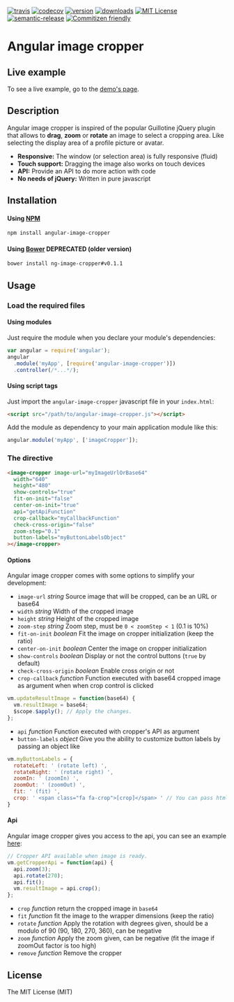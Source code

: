 [![travis](https://img.shields.io/travis/bcabanes/angular-image-cropper.svg?style=flat-square)](https://travis-ci.org/bcabanes/angular-image-cropper)
[![codecov](https://img.shields.io/codecov/c/github/bcabanes/angular-image-cropper.svg?style=flat-square)](https://codecov.io/github/bcabanes/angular-image-cropper)
[![version](https://img.shields.io/npm/v/angular-image-cropper.svg?style=flat-square)](https://www.npmjs.com/package/angular-image-cropper)
[![downloads](https://img.shields.io/npm/dm/angular-image-cropper.svg?style=flat-square)](https://www.npmjs.com/package/angular-image-cropper)
[![MIT License](https://img.shields.io/npm/l/simpsons-names.svg?style=flat-square)](http://opensource.org/licenses/MIT)
[![semantic-release](https://img.shields.io/badge/%20%20%F0%9F%93%A6%F0%9F%9A%80-semantic--release-e10079.svg?style=flat-square)](https://github.com/semantic-release/semantic-release)
[![Commitizen friendly](https://img.shields.io/badge/commitizen-friendly-brightgreen.svg?style=flat-square)](http://commitizen.github.io/cz-cli/)

# Angular image cropper

## Live example

To see a live example, go to the [demo's page](http://bcabanes.github.io/angular-image-cropper/).

## Description

Angular image cropper is inspired of the popular Guillotine jQuery plugin
that allows to **drag**, **zoom** or **rotate** an image to select a cropping area.
Like selecting the display area of a profile picture or avatar.

* **Responsive:** The window (or selection area) is fully responsive (fluid)
* **Touch support:** Dragging the image also works on touch devices
* **API:** Provide an API to do more action with code 
* **No needs of jQuery:** Written in pure javascript

## Installation

#### Using [NPM](https://www.npmjs.com/package/angular-image-cropper)

```bash
npm install angular-image-cropper
```

#### Using [Bower](http://bower.io/) DEPRECATED (older version)

```bash
bower install ng-image-cropper#v0.1.1
```

## Usage

### Load the required files

#### Using modules

Just require the module when you declare your module's dependencies:
```javascript
var angular = require('angular');
angular
  .module('myApp', [require('angular-image-cropper')])
  .controller(/*...*/);
```

#### Using script tags

Just import the `angular-image-cropper` javascript file in your `index.html`:
```html
<script src="/path/to/angular-image-cropper.js"></script>
```

Add the module as dependency to your main application module like this:
```javascript
angular.module('myApp', ['imageCropper']);
```

### The directive

```html
<image-cropper image-url="myImageUrlOrBase64"
  width="640"
  height="480"
  show-controls="true"
  fit-on-init="false"
  center-on-init="true"
  api="getApiFunction"
  crop-callback="myCallbackFunction"
  check-cross-origin="false"
  zoom-step="0.1"
  button-labels="myButtonLabelsObject"
></image-cropper>
```

#### Options

Angular image cropper comes with some options to simplify your development:
* `image-url` _string_ Source image that will be cropped, can be an URL or base64
* `width` _string_ Width of the cropped image
* `height` _string_ Height of the cropped image
* `zoom-step` _string_ Zoom step, must be `0 < zoomStep < 1` (0.1 is 10%)
* `fit-on-init` _boolean_ Fit the image on cropper initialization (keep the ratio)
* `center-on-init` _boolean_ Center the image on cropper initialization
* `show-controls` _boolean_ Display or not the control buttons (`true` by default)
* `check-cross-origin` _boolean_ Enable cross origin or not
* `crop-callback` _function_ Function executed with base64 cropped image as argument when when crop control is clicked
```javascript
vm.updateResultImage = function(base64) {
  vm.resultImage = base64;
  $scope.$apply(); // Apply the changes.
};
```
* `api` _function_ Function executed with cropper's API as argument
* `button-labels` _object_ Give you the ability to customize button labels by passing an object like
```javascript
vm.myButtonLabels = {
  rotateLeft: ' (rotate left) ',
  rotateRight: ' (rotate right) ',
  zoomIn: ' (zoomIn) ',
  zoomOut: ' (zoomOut) ',
  fit: ' (fit) ',
  crop: ' <span class="fa fa-crop">[crop]</span> ' // You can pass html too.
}
```

#### Api

Angular image cropper gives you access to the api, you can see an example [here](https://github.com/bcabanes/angular-image-cropper/blob/master/dev/app/app.js):
```javascript
// Cropper API available when image is ready.
vm.getCropperApi = function(api) {
  api.zoom(3);
  api.rotate(270);
  api.fit();
  vm.resultImage = api.crop();
};
```
* `crop` _function_ return the cropped image in `base64`
* `fit` _function_ fit the image to the wrapper dimensions (keep the ratio)
* `rotate` _function_ Apply the rotation with degrees given, should be a modulo of 90 (90, 180, 270, 360), can be negative 
* `zoom` _function_ Apply the zoom given, can be negative (fit the image if zoomOut factor is too high)
* `remove` _function_ Remove the cropper

## License

The MIT License (MIT)